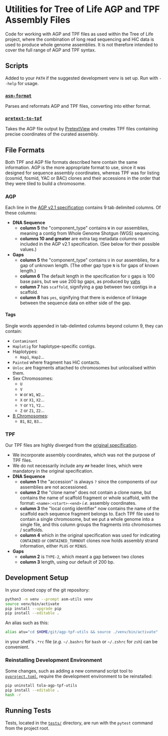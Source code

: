 
# Utilities for Tree of Life AGP and TPF Assembly Files

Code for working with AGP and TPF files as used within the Tree of Life
project, where the combination of long read sequencing and HiC data is used
to produce whole genome assemblies. It is not therefore intended to cover the
full range of AGP and TPF syntax.

## Scripts

Added to your `PATH` if the suggested development venv is set up. Run with
`--help` for usage.

### [`asm-format`](src/tola/assembly/scripts/asm_format.py)

Parses and reformats AGP and TPF files, converting into either format.

### [`pretext-to-tpf`](src/tola/assembly/scripts/pretext_to_tpf.py)

Takes the AGP file output by
[PretextView](https://github.com/wtsi-hpag/PretextView)
and creates TPF files containing precise coordinates of the curated assembly.

## File Formats

Both TPF and AGP file formats described here contain the same information. AGP
is the more appropriate format to use, since it was designed for sequence
assembly coordinates, whereas TPF was for listing (cosmid, fosmid, YAC or
BAC) clones and their accessions in the order that they were tiled to build a
chromosome.

### AGP

Each line in the
[AGP v2.1 specification](https://www.ncbi.nlm.nih.gov/assembly/agp/AGP_Specification/)
contains 9 tab delimited columns. Of these columns:

- **DNA Sequence**
    - **column 5** the "component_type" contains `W` in our assemblies,
        meaning a contig from Whole Genome Shotgun (WGS) sequencing.
    - **columns 10 and greater** are extra tag metadata columns not included
        in the AGP v2.1 specification. (See below for their possible
        values.)
- **Gaps**
    - **column 5** the "component_type" contains `U` in our assemblies, for a
        gap of unknown length. (The other gap type `N` is for gaps of known
        length.)
    - **column 6** The default length in the specification for `U` gaps is 100
        base pairs, but we use 200 bp gaps, as produced by
        [yahs](https://github.com/sanger-tol/yahs)
    - **column 7** has `scaffold`, signifying a gap between two contigs in a
        scaffold.
    - **column 8** has `yes`, signifying that there is evidence of linkage
        between the sequence data on either side of the gap.

#### Tags

Single words appended in tab-delimted columns beyond column 9, they can
contain:

- `Contaminant`
- `Haplotig` for haplotype-specific contigs.
- Haplotypes:
  - `Hap1`, `Hap2`…
- `Painted` where fragment has HiC contacts.
- `Unloc` are fragments attached to chromosomes but unlocalised within them.
- Sex Chromosomes:
  - `U`
  - `V`
  - `W` or `W1`, `W2`…
  - `X` or `X1`, `X2`…
  - `Y` or `Y1`, `Y2`…
  - `Z` or `Z1`, `Z2`…
- [B Chromosomes](https://en.wikipedia.org/wiki/B_chromosome):
  - `B1`, `B2`, `B3`…

### TPF

Our TPF files are highly diverged from the
[original specification](https://www.ncbi.nlm.nih.gov/projects/genome/assembly/TPF_Specification_v1.4_20110215.pdf).

- We incorporate assembly coordinates, which was not the purpose of TPF files.
- We do not necessarily include any `##` header lines, which were mandatory in
  the original specification.
- **DNA Sequence**
    - **column 1** the "accession" is always `?` since the components of our
        assemblies are not accessioned.
    - **column 2** the "clone name" does not contain a clone name, but
        contains the name of scaffold fragment or whole scaffold, with the
        format: `<name>:<start>-<end>` *i.e.* assembly coordinates.
    - **column 3** the "local contig identifier" now contains the name of the
        scaffold each sequence fragment belongs to. Each TPF file used to
        contain a single chromosome, but we put a whole genome into a single
        file, and this column groups the fragments into chromosomes /
        scaffolds.
    - **column 4** which in the original specification was used for
        indicating `CONTAINED` or `CONTAINED_TURNOUT` clones now holds
        assembly strand information, either `PLUS` or `MINUS`.
- **Gaps**
    - **column 2** is `TYPE-2`, which meant a gap between two clones
    - **column 3** length, using our default of 200 bp.

## Development Setup

In your cloned copy of the git repository:

```sh
python3 -m venv --prompt asm-utils venv
source venv/bin/activate
pip install --upgrade pip
pip install --editable .
```

An alias such as this:

```sh
alias atu="cd $HOME/git/agp-tpf-utils && source ./venv/bin/activate"
```

in your shell's `.*rc` file (*e.g.* `~/.bashrc` for `bash` or `~/.zshrc` for
`zsh`) can be convenient.

### Reinstalling Development Environment

Some changes, such as adding a new command script tool to
[`pyproject.toml`](pyproject.toml), require the development environment to be
reinstalled:

```sh
pip uninstall tola-agp-tpf-utils
pip install --editable .
hash -r
```

## Running Tests

Tests, located in the [`tests/`](tests) directory, are run with the `pytest`
command from the project root.
